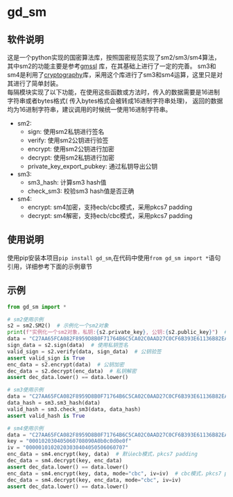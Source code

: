 # gd_sm

## 软件说明

这是一个python实现的国密算法库，按照国密规范实现了sm2/sm3/sm4算法，其中sm2的功能主要是参考[gmssl](https://github.com/py-gmssl/py-gmssl) 库，在其基础上进行了一定的完善。
sm3和sm4是利用了[cryptography](https://github.com/pyca/cryptography)库，采用这个库进行了sm3和sm4运算，这里只是对其进行了简单封装。  
每隔模块实现了以下功能，在使用这些函数或方法时，传入的数据需要是16进制字符串或者bytes格式(
传入bytes格式会被转成16进制字符串处理)，
返回的数据均为16进制字符串，建议调用的时候统一使用16进制字符串。

- sm2:
    - sign: 使用sm2私钥进行签名
    - verify: 使用sm2公钥进行验签
    - encrypt: 使用sm2公钥进行加密
    - decrypt: 使用sm2私钥进行加密
    - private_key_export_pubkey: 通过私钥导出公钥
- sm3:
    - sm3_hash: 计算sm3 hash值
    - check_sm3: 校验sm3 hash值是否正确
- sm4:
    - encrypt: sm4加密，支持ecb/cbc模式，采用pkcs7 padding
    - decrypt: sm4解密，支持ecb/cbc模式，采用pkcs7 padding

## 使用说明

使用pip安装本项目`pip install gd_sm`,在代码中使用`from gd_sm import *`语句引用，详细参考下面的示例章节

## 示例

```python
from gd_sm import *

# sm2使用示例
s2 = sm2.SM2()  # 示例化一个sm2对象
print(f"实例化一个sm2对象，私钥:{s2.private_key}, 公钥:{s2.public_key}")  # 打印对象的公私钥
data = "C27AA65FCA082F8959D8B0F71764B6C5CA02C0AAD27C0CF6B393E61136B82EA9"  # 待处理的数据,16进制字符串格式
sign_data = s2.sign(data)  # 使用私钥签名
valid_sign = s2.verify(data, sign_data)  # 公钥验签
assert valid_sign is True
enc_data = s2.encrypt(data)  # 公钥加密
dec_data = s2.decrypt(enc_data)  # 私钥解密
assert dec_data.lower() == data.lower()

# sm3使用示例
data = "C27AA65FCA082F8959D8B0F71764B6C5CA02C0AAD27C0CF6B393E61136B82EA9"  # 待处理的数据,16进制字符串格式
data_hash = sm3.sm3_hash(data)
valid_hash = sm3.check_sm3(data, data_hash)
assert valid_hash is True

# sm4使用示例
data = "C27AA65FCA082F8959D8B0F71764B6C5CA02C0AAD27C0CF6B393E61136B82EA9"  # 待处理的数据,16进制字符串格式
key = "000102030405060708090A0b0c0d0e0f"
iv = "00000101020203030404050506060707"
enc_data = sm4.encrypt(key, data)  # 默认ecb模式，pkcs7 padding
dec_data = sm4.decrypt(key, enc_data)
assert dec_data.lower() == data.lower()
enc_data = sm4.encrypt(key, data, mode="cbc", iv=iv)  # cbc模式，pkcs7 padding
dec_data = sm4.decrypt(key, enc_data, mode="cbc", iv=iv)
assert dec_data.lower() == data.lower()

```